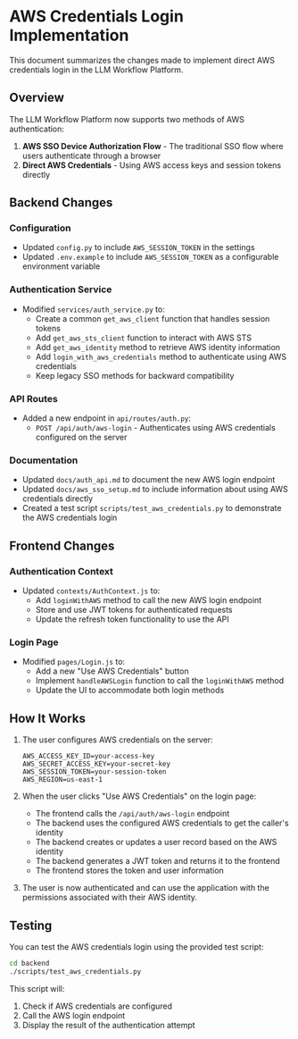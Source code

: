 # AWS Credentials Login Implementation

This document summarizes the changes made to implement direct AWS credentials login in the LLM Workflow Platform.

## Overview

The LLM Workflow Platform now supports two methods of AWS authentication:

1. **AWS SSO Device Authorization Flow** - The traditional SSO flow where users authenticate through a browser
2. **Direct AWS Credentials** - Using AWS access keys and session tokens directly

## Backend Changes

### Configuration

- Updated `config.py` to include `AWS_SESSION_TOKEN` in the settings
- Updated `.env.example` to include `AWS_SESSION_TOKEN` as a configurable environment variable

### Authentication Service

- Modified `services/auth_service.py` to:
  - Create a common `get_aws_client` function that handles session tokens
  - Add `get_aws_sts_client` function to interact with AWS STS
  - Add `get_aws_identity` method to retrieve AWS identity information
  - Add `login_with_aws_credentials` method to authenticate using AWS credentials
  - Keep legacy SSO methods for backward compatibility

### API Routes

- Added a new endpoint in `api/routes/auth.py`:
  - `POST /api/auth/aws-login` - Authenticates using AWS credentials configured on the server

### Documentation

- Updated `docs/auth_api.md` to document the new AWS login endpoint
- Updated `docs/aws_sso_setup.md` to include information about using AWS credentials directly
- Created a test script `scripts/test_aws_credentials.py` to demonstrate the AWS credentials login

## Frontend Changes

### Authentication Context

- Updated `contexts/AuthContext.js` to:
  - Add `loginWithAWS` method to call the new AWS login endpoint
  - Store and use JWT tokens for authenticated requests
  - Update the refresh token functionality to use the API

### Login Page

- Modified `pages/Login.js` to:
  - Add a new "Use AWS Credentials" button
  - Implement `handleAWSLogin` function to call the `loginWithAWS` method
  - Update the UI to accommodate both login methods

## How It Works

1. The user configures AWS credentials on the server:
   ```
   AWS_ACCESS_KEY_ID=your-access-key
   AWS_SECRET_ACCESS_KEY=your-secret-key
   AWS_SESSION_TOKEN=your-session-token
   AWS_REGION=us-east-1
   ```

2. When the user clicks "Use AWS Credentials" on the login page:
   - The frontend calls the `/api/auth/aws-login` endpoint
   - The backend uses the configured AWS credentials to get the caller's identity
   - The backend creates or updates a user record based on the AWS identity
   - The backend generates a JWT token and returns it to the frontend
   - The frontend stores the token and user information

3. The user is now authenticated and can use the application with the permissions associated with their AWS identity.

## Testing

You can test the AWS credentials login using the provided test script:

```bash
cd backend
./scripts/test_aws_credentials.py
```

This script will:
1. Check if AWS credentials are configured
2. Call the AWS login endpoint
3. Display the result of the authentication attempt 